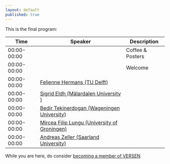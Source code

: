 ```yaml
---
layout: default
published: true
---
```


This is the final program:

| Time | Speaker | Description |
|----- | ------  | ---------- |
| 00:00-00:00 |  | Coffee  & Posters |
| 00:00-00:00 |  | Welcome  |
| 00:00-00:00 | [Felienne Hermans (TU Delft)](./hermans) |
| 00:00-00:00 | [Sigrid Eldh (Mälardalen University )](./eldh) |
| 00:00-00:00 | [Bedir Tekinerdogan (Wageningen University)](./tekinerdogan) |
| 00:00-00:00 | [Mircea Filip Lungu (University of Groningen)](./lungu) |
| 00:00-00:00 | [Andreas Zeller (Saarland University)](./zeller) |

While you are here, do consider [becoming a member of VERSEN](http://www.versen.nl/register).
